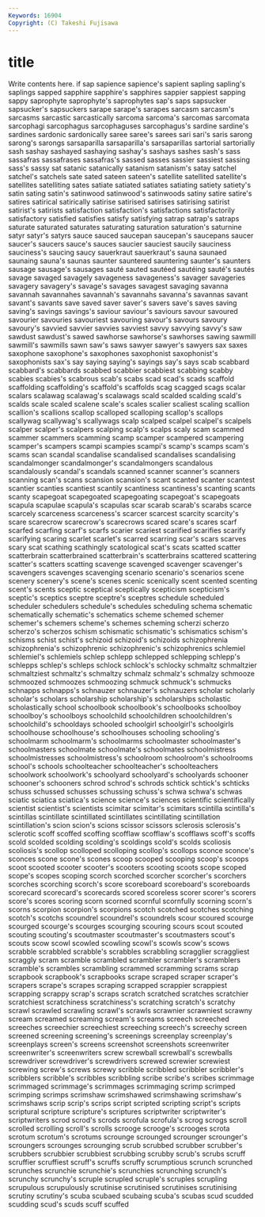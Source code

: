 ```yaml
---
Keywords: 16904 
Copyright: (C) Takeshi Fujisawa
---
```


# title

Write contents here.
if sap
sapience sapience's sapient sapling sapling's saplings sapped sapphire sapphire's sapphires
sappier sappiest sapping sappy saprophyte saprophyte's saprophytes sap's saps sapsucker
sapsucker's sapsuckers sarape sarape's sarapes sarcasm sarcasm's sarcasms sarcastic sarcastically
sarcoma sarcoma's sarcomas sarcomata sarcophagi sarcophagus sarcophaguses sarcophagus's sardine sardine's
sardines sardonic sardonically saree saree's sarees sari sari's saris sarong
sarong's sarongs sarsaparilla sarsaparilla's sarsaparillas sartorial sartorially sash sashay sashayed
sashaying sashay's sashays sashes sash's sass sassafras sassafrases sassafras's sassed
sasses sassier sassiest sassing sass's sassy sat satanic satanically satanism
satanism's satay satchel satchel's satchels sate sated sateen sateen's satellite
satellited satellite's satellites satelliting sates satiate satiated satiates satiating satiety
satiety's satin sating satin's satinwood satinwood's satinwoods satiny satire satire's
satires satirical satirically satirise satirised satirises satirising satirist satirist's satirists
satisfaction satisfaction's satisfactions satisfactorily satisfactory satisfied satisfies satisfy satisfying satrap
satrap's satraps saturate saturated saturates saturating saturation saturation's saturnine satyr
satyr's satyrs sauce sauced saucepan saucepan's saucepans saucer saucer's saucers
sauce's sauces saucier sauciest saucily sauciness sauciness's saucing saucy sauerkraut
sauerkraut's sauna saunaed saunaing sauna's saunas saunter sauntered sauntering saunter's
saunters sausage sausage's sausages sauté sauted sautéed sautéing sauté's sautés
savage savaged savagely savageness savageness's savager savageries savagery savagery's savage's
savages savagest savaging savanna savannah savannahes savannah's savannahs savanna's savannas
savant savant's savants save saved saver saver's savers save's saves
saving saving's savings savings's saviour saviour's saviours savour savoured savourier
savouries savouriest savouring savour's savours savoury savoury's savvied savvier savvies
savviest savvy savvying savvy's saw sawdust sawdust's sawed sawhorse sawhorse's
sawhorses sawing sawmill sawmill's sawmills sawn saw's saws sawyer sawyer's
sawyers sax saxes saxophone saxophone's saxophones saxophonist saxophonist's saxophonists sax's
say saying saying's sayings say's says scab scabbard scabbard's scabbards
scabbed scabbier scabbiest scabbing scabby scabies scabies's scabrous scab's scabs
scad scad's scads scaffold scaffolding scaffolding's scaffold's scaffolds scag scagged
scags scalar scalars scalawag scalawag's scalawags scald scalded scalding scald's
scalds scale scaled scalene scale's scales scalier scaliest scaling scallion
scallion's scallions scallop scalloped scalloping scallop's scallops scallywag scallywag's scallywags
scalp scalped scalpel scalpel's scalpels scalper scalper's scalpers scalping scalp's
scalps scaly scam scammed scammer scammers scamming scamp scamper scampered
scampering scamper's scampers scampi scampies scampi's scamp's scamps scam's scams
scan scandal scandalise scandalised scandalises scandalising scandalmonger scandalmonger's scandalmongers scandalous
scandalously scandal's scandals scanned scanner scanner's scanners scanning scan's scans
scansion scansion's scant scanted scanter scantest scantier scanties scantiest scantily
scantiness scantiness's scanting scants scanty scapegoat scapegoated scapegoating scapegoat's scapegoats
scapula scapulae scapula's scapulas scar scarab scarab's scarabs scarce scarcely
scarceness scarceness's scarcer scarcest scarcity scarcity's scare scarecrow scarecrow's scarecrows
scared scare's scares scarf scarfed scarfing scarf's scarfs scarier scariest
scarified scarifies scarify scarifying scaring scarlet scarlet's scarred scarring scar's
scars scarves scary scat scathing scathingly scatological scat's scats scatted
scatter scatterbrain scatterbrained scatterbrain's scatterbrains scattered scattering scatter's scatters scatting
scavenge scavenged scavenger scavenger's scavengers scavenges scavenging scenario scenario's scenarios
scene scenery scenery's scene's scenes scenic scenically scent scented scenting
scent's scents sceptic sceptical sceptically scepticism scepticism's sceptic's sceptics sceptre
sceptre's sceptres schedule scheduled scheduler schedulers schedule's schedules scheduling schema
schematic schematically schematic's schematics scheme schemed schemer schemer's schemers scheme's
schemes scheming scherzi scherzo scherzo's scherzos schism schismatic schismatic's schismatics
schism's schisms schist schist's schizoid schizoid's schizoids schizophrenia schizophrenia's schizophrenic
schizophrenic's schizophrenics schlemiel schlemiel's schlemiels schlep schlepp schlepped schlepping schlepp's
schlepps schlep's schleps schlock schlock's schlocky schmaltz schmaltzier schmaltziest schmaltz's
schmaltzy schmalz schmalz's schmalzy schmooze schmoozed schmoozes schmoozing schmuck schmuck's
schmucks schnapps schnapps's schnauzer schnauzer's schnauzers scholar scholarly scholar's scholars
scholarship scholarship's scholarships scholastic scholastically school schoolbook schoolbook's schoolbooks schoolboy
schoolboy's schoolboys schoolchild schoolchildren schoolchildren's schoolchild's schooldays schooled schoolgirl schoolgirl's
schoolgirls schoolhouse schoolhouse's schoolhouses schooling schooling's schoolmarm schoolmarm's schoolmarms schoolmaster
schoolmaster's schoolmasters schoolmate schoolmate's schoolmates schoolmistress schoolmistresses schoolmistress's schoolroom schoolroom's
schoolrooms school's schools schoolteacher schoolteacher's schoolteachers schoolwork schoolwork's schoolyard schoolyard's
schoolyards schooner schooner's schooners schrod schrod's schrods schtick schtick's schticks
schuss schussed schusses schussing schuss's schwa schwa's schwas sciatic sciatica
sciatica's science science's sciences scientific scientifically scientist scientist's scientists scimitar
scimitar's scimitars scintilla scintilla's scintillas scintillate scintillated scintillates scintillating scintillation
scintillation's scion scion's scions scissor scissors sclerosis sclerosis's sclerotic scoff
scoffed scoffing scofflaw scofflaw's scofflaws scoff's scoffs scold scolded scolding
scolding's scoldings scold's scolds scoliosis scoliosis's scollop scolloped scolloping scollop's
scollops sconce sconce's sconces scone scone's scones scoop scooped scooping
scoop's scoops scoot scooted scooter scooter's scooters scooting scoots scope
scoped scope's scopes scoping scorch scorched scorcher scorcher's scorchers scorches
scorching scorch's score scoreboard scoreboard's scoreboards scorecard scorecard's scorecards scored
scoreless scorer scorer's scorers score's scores scoring scorn scorned scornful
scornfully scorning scorn's scorns scorpion scorpion's scorpions scotch scotched scotches
scotching scotch's scotchs scoundrel scoundrel's scoundrels scour scoured scourge scourged
scourge's scourges scourging scouring scours scout scouted scouting scouting's scoutmaster
scoutmaster's scoutmasters scout's scouts scow scowl scowled scowling scowl's scowls
scow's scows scrabble scrabbled scrabble's scrabbles scrabbling scragglier scraggliest scraggly
scram scramble scrambled scrambler scrambler's scramblers scramble's scrambles scrambling scrammed
scramming scrams scrap scrapbook scrapbook's scrapbooks scrape scraped scraper scraper's
scrapers scrape's scrapes scraping scrapped scrappier scrappiest scrapping scrappy scrap's
scraps scratch scratched scratches scratchier scratchiest scratchiness scratchiness's scratching scratch's
scratchy scrawl scrawled scrawling scrawl's scrawls scrawnier scrawniest scrawny scream
screamed screaming scream's screams screech screeched screeches screechier screechiest screeching
screech's screechy screen screened screening screening's screenings screenplay screenplay's screenplays
screen's screens screenshot screenshots screenwriter screenwriter's screenwriters screw screwball screwball's
screwballs screwdriver screwdriver's screwdrivers screwed screwier screwiest screwing screw's screws
screwy scribble scribbled scribbler scribbler's scribblers scribble's scribbles scribbling scribe
scribe's scribes scrimmage scrimmaged scrimmage's scrimmages scrimmaging scrimp scrimped scrimping
scrimps scrimshaw scrimshawed scrimshawing scrimshaw's scrimshaws scrip scrip's scrips script
scripted scripting script's scripts scriptural scripture scripture's scriptures scriptwriter scriptwriter's
scriptwriters scrod scrod's scrods scrofula scrofula's scrog scrogs scroll scrolled
scrolling scroll's scrolls scrooge scrooge's scrooges scrota scrotum scrotum's scrotums
scrounge scrounged scrounger scrounger's scroungers scrounges scrounging scrub scrubbed scrubber
scrubber's scrubbers scrubbier scrubbiest scrubbing scrubby scrub's scrubs scruff scruffier
scruffiest scruff's scruffs scruffy scrumptious scrunch scrunched scrunches scrunchie scrunchie's
scrunchies scrunching scrunch's scrunchy scrunchy's scruple scrupled scruple's scruples scrupling
scrupulous scrupulously scrutinise scrutinised scrutinises scrutinising scrutiny scrutiny's scuba scubaed
scubaing scuba's scubas scud scudded scudding scud's scuds scuff scuffed
